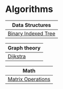 # Algorithms

|Data Structures|
|---------------|
|[Binary Indexed Tree](Data_Structures/BIT.cpp)|

|Graph theory|
|---------------|
|[Dijkstra](Graph/dijkstra.cpp)|

|Math|
|---------------|
|[Matrix Operations](Math/matrix.cpp)|
